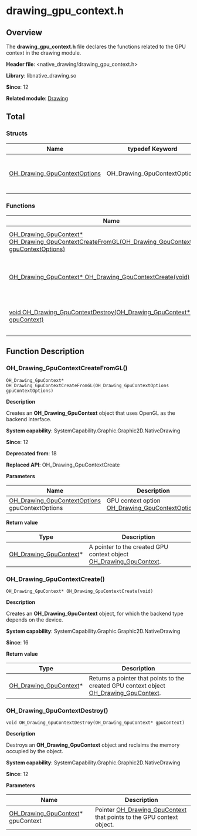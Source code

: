 # drawing_gpu_context.h

<!--Kit: ArkGraphics 2D-->
<!--Subsystem: Graphic-->
<!--Owner: @hangmengxin-->
<!--Designer: @wangyanglan-->
<!--Tester: @nobuggers-->
<!--Adviser: @ge-yafang-->

## Overview

The **drawing_gpu_context.h** file declares the functions related to the GPU context in the drawing module.

**Header file**: <native_drawing/drawing_gpu_context.h>

**Library**: libnative_drawing.so

**Since**: 12

**Related module**: [Drawing](capi-drawing.md)

## Total

### Structs

| Name| typedef Keyword| Description|
| -- | -- | -- |
| [OH_Drawing_GpuContextOptions](capi-drawing-oh-drawing-gpucontextoptions.md) | OH_Drawing_GpuContextOptions | Describes the options about the GPU context.|

### Functions

| Name| Description|
| -- | -- |
| [OH_Drawing_GpuContext* OH_Drawing_GpuContextCreateFromGL(OH_Drawing_GpuContextOptions gpuContextOptions)](#oh_drawing_gpucontextcreatefromgl) | Creates an **OH_Drawing_GpuContext** object that uses OpenGL as the backend interface.|
| [OH_Drawing_GpuContext* OH_Drawing_GpuContextCreate(void)](#oh_drawing_gpucontextcreate) | Creates an **OH_Drawing_GpuContext** object, for which the backend type depends on the device.|
| [void OH_Drawing_GpuContextDestroy(OH_Drawing_GpuContext* gpuContext)](#oh_drawing_gpucontextdestroy) | Destroys an **OH_Drawing_GpuContext** object and reclaims the memory occupied by the object.|

## Function Description

### OH_Drawing_GpuContextCreateFromGL()

```
OH_Drawing_GpuContext* OH_Drawing_GpuContextCreateFromGL(OH_Drawing_GpuContextOptions gpuContextOptions)
```

**Description**

Creates an **OH_Drawing_GpuContext** object that uses OpenGL as the backend interface.

**System capability**: SystemCapability.Graphic.Graphic2D.NativeDrawing

**Since**: 12

**Deprecated from**: 18

**Replaced API**: OH_Drawing_GpuContextCreate


**Parameters**

| Name| Description|
| -- | -- |
| [OH_Drawing_GpuContextOptions](capi-drawing-oh-drawing-gpucontextoptions.md) gpuContextOptions | GPU context option [OH_Drawing_GpuContextOptions](capi-drawing-oh-drawing-gpucontextoptions.md).|

**Return value**

| Type| Description|
| -- | -- |
| [OH_Drawing_GpuContext](capi-drawing-oh-drawing-gpucontext.md)* | A pointer to the created GPU context object [OH_Drawing_GpuContext](capi-drawing-oh-drawing-gpucontext.md).|

### OH_Drawing_GpuContextCreate()

```
OH_Drawing_GpuContext* OH_Drawing_GpuContextCreate(void)
```

**Description**

Creates an **OH_Drawing_GpuContext** object, for which the backend type depends on the device.

**System capability**: SystemCapability.Graphic.Graphic2D.NativeDrawing

**Since**: 16

**Return value**

| Type| Description|
| -- | -- |
| [OH_Drawing_GpuContext](capi-drawing-oh-drawing-gpucontext.md)* | Returns a pointer that points to the created GPU context object [OH_Drawing_GpuContext](capi-drawing-oh-drawing-gpucontext.md).|

### OH_Drawing_GpuContextDestroy()

```
void OH_Drawing_GpuContextDestroy(OH_Drawing_GpuContext* gpuContext)
```

**Description**

Destroys an **OH_Drawing_GpuContext** object and reclaims the memory occupied by the object.

**System capability**: SystemCapability.Graphic.Graphic2D.NativeDrawing

**Since**: 12


**Parameters**

| Name| Description|
| -- | -- |
| [OH_Drawing_GpuContext](capi-drawing-oh-drawing-gpucontext.md)* gpuContext | Pointer [OH_Drawing_GpuContext](capi-drawing-oh-drawing-gpucontext.md) that points to the GPU context object.|
